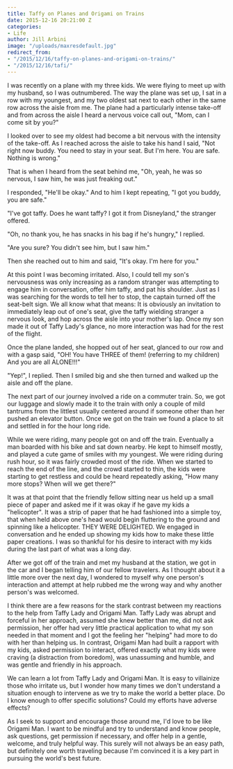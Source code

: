 ```yaml
---
title: Taffy on Planes and Origami on Trains
date: 2015-12-16 20:21:00 Z
categories:
- Life
author: Jill Arbini
image: "/uploads/maxresdefault.jpg"
redirect_from:
- "/2015/12/16/taffy-on-planes-and-origami-on-trains/"
- "/2015/12/16/tafi/"
---
```


I was recently on a plane with my three kids. We were flying to meet up with my husband, so I was outnumbered. The way the plane was set up, I sat in a row with my youngest, and my two oldest sat next to each other in the same row across the aisle from me. The plane had a particularly intense take-off and from across the aisle I heard a nervous voice call out, "Mom, can I come sit by you?"

<!-- more -->

I looked over to see my oldest had become a bit nervous with the intensity of the take-off. As I reached across the aisle to take his hand I said, "Not right now buddy. You need to stay in your seat. But I'm here. You are safe. Nothing is wrong."

That is when I heard from the seat behind me, "Oh, yeah, he was so nervous, I saw him, he was just freaking out."

I responded, "He'll be okay."  And to him I kept repeating, "I got you buddy, you are safe."

"I've got taffy. Does he want taffy?  I got it from Disneyland," the stranger offered.

"Oh, no thank you, he has snacks in his bag if he's hungry," I replied.

"Are you sure? You didn't see him, but I saw him."

Then she reached out to him and said, "It's okay. I'm here for you."

At this point I was becoming irritated. Also, I could tell my son's nervousness was only increasing as a random stranger was attempting to engage him in conversation, offer him taffy, and pat his shoulder. Just as I was searching for the words to tell her to stop, the captain turned off the seat-belt sign. We all know what that means:  It is obviously an invitation to immediately leap out of one's seat, give the taffy wielding stranger a nervous look, and hop across the aisle into your mother's lap. Once my son made it out of Taffy Lady's glance, no more interaction was had for the rest of the flight.

Once the plane landed, she hopped out of her seat, glanced to our row and with a gasp said, "OH! You have THREE of them! (referring to my children) And you are all ALONE!!!"

"Yep!", I replied. Then I smiled big and she then turned and walked up the aisle and off the plane.

The next part of our journey involved a ride on a commuter train. So, we got our luggage and slowly made it to the train with only a couple of mild tantrums from the littlest usually centered around if someone other than her pushed an elevator button. Once we got on the train we found a place to sit and settled in for the hour long ride.

While we were riding, many people got on and off the train. Eventually a man boarded with his bike and sat down nearby. He kept to himself mostly, and played a cute game of smiles with my youngest. We were riding during rush hour, so it was fairly crowded most of the ride. When we started to reach the end of the line, and the crowd started to thin, the kids were starting to get restless and could be heard repeatedly asking, "How many more stops? When will we get there?"

It was at that point that the friendly fellow sitting near us held up a small piece of paper and asked me if it was okay if he gave my kids a "helicopter". It was a strip of paper that he had fashioned into a simple toy, that when held above one's head would begin fluttering to the ground and spinning like a helicopter. THEY WERE DELIGHTED. We engaged in conversation and he ended up showing my kids how to make these little paper creations. I was so thankful for his desire to interact with my kids during the last part of what was a long day.

After we got off of the train and met my husband at the station, we got in the car and I began telling him of our fellow travelers. As I thought about it a little more over the next day, I wondered to myself why one person's interaction and attempt at help rubbed me the wrong way and why another person's was welcomed.

I think there are a few reasons for the stark contrast between my reactions to the help from Taffy Lady and Origami Man. Taffy Lady was abrupt and forceful in her approach, assumed she knew better than me, did not ask permission, her offer had very little practical application to what my son needed in that moment and I got the feeling her "helping" had more to do with her than helping us. In contrast, Origami Man had built a rapport with my kids, asked permission to interact, offered exactly what my kids were craving (a distraction from boredom), was unassuming and humble, and was gentle and friendly in his approach.

We can learn a lot from Taffy Lady and Origami Man. It is easy to villainize those who irritate us, but I wonder how many times we don't understand a situation enough to intervene as we try to make the world a better place. Do I know enough to offer specific solutions? Could my efforts have adverse effects?

<!-- more -->

As I seek to support and encourage those around me, I'd love to be like Origami Man. I want to be mindful and try to understand and know people, ask questions, get permission if necessary, and offer help in a gentle, welcome, and truly helpful way. This surely will not always be an easy path, but definitely one worth traveling because I'm convinced it is a key part in pursuing the world's best future.
